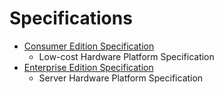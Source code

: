 # Specifications

- [Consumer Edition Specification](../96BoardsCESpecificationv1.0-EA1.pdf)
   - Low-cost Hardware Platform Specification
- [Enterprise Edition Specification](../96BoardsEESpecificationv1.0.pdf)
   - Server Hardware Platform Specification
